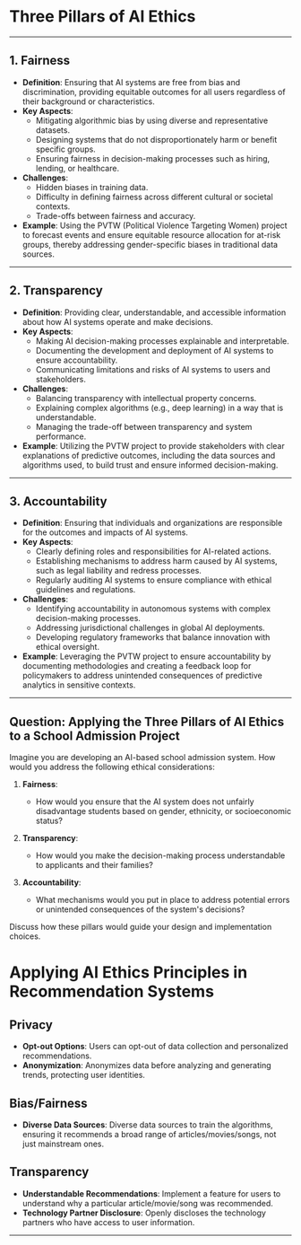 # Three Pillars of AI Ethics

---

## 1. **Fairness**
- **Definition**: Ensuring that AI systems are free from bias and discrimination, providing equitable outcomes for all users regardless of their background or characteristics.
- **Key Aspects**:
  - Mitigating algorithmic bias by using diverse and representative datasets.
  - Designing systems that do not disproportionately harm or benefit specific groups.
  - Ensuring fairness in decision-making processes such as hiring, lending, or healthcare.
- **Challenges**:
  - Hidden biases in training data.
  - Difficulty in defining fairness across different cultural or societal contexts.
  - Trade-offs between fairness and accuracy.
- **Example**: Using the PVTW (Political Violence Targeting Women) project to forecast events and ensure equitable resource allocation for at-risk groups, thereby addressing gender-specific biases in traditional data sources.

---

## 2. **Transparency**
- **Definition**: Providing clear, understandable, and accessible information about how AI systems operate and make decisions.
- **Key Aspects**:
  - Making AI decision-making processes explainable and interpretable.
  - Documenting the development and deployment of AI systems to ensure accountability.
  - Communicating limitations and risks of AI systems to users and stakeholders.
- **Challenges**:
  - Balancing transparency with intellectual property concerns.
  - Explaining complex algorithms (e.g., deep learning) in a way that is understandable.
  - Managing the trade-off between transparency and system performance.
- **Example**: Utilizing the PVTW project to provide stakeholders with clear explanations of predictive outcomes, including the data sources and algorithms used, to build trust and ensure informed decision-making.

---

## 3. **Accountability**
- **Definition**: Ensuring that individuals and organizations are responsible for the outcomes and impacts of AI systems.
- **Key Aspects**:
  - Clearly defining roles and responsibilities for AI-related actions.
  - Establishing mechanisms to address harm caused by AI systems, such as legal liability and redress processes.
  - Regularly auditing AI systems to ensure compliance with ethical guidelines and regulations.
- **Challenges**:
  - Identifying accountability in autonomous systems with complex decision-making processes.
  - Addressing jurisdictional challenges in global AI deployments.
  - Developing regulatory frameworks that balance innovation with ethical oversight.
- **Example**: Leveraging the PVTW project to ensure accountability by documenting methodologies and creating a feedback loop for policymakers to address unintended consequences of predictive analytics in sensitive contexts.

---
## Question: Applying the Three Pillars of AI Ethics to a School Admission Project
Imagine you are developing an AI-based school admission system. How would you address the following ethical considerations:

1. **Fairness**:
   - How would you ensure that the AI system does not unfairly disadvantage students based on gender, ethnicity, or socioeconomic status?

2. **Transparency**:
   - How would you make the decision-making process understandable to applicants and their families?

3. **Accountability**:
   - What mechanisms would you put in place to address potential errors or unintended consequences of the system's decisions?

Discuss how these pillars would guide your design and implementation choices.

# Applying AI Ethics Principles in Recommendation Systems

## Privacy
- **Opt-out Options**: Users can opt-out of data collection and personalized recommendations.
- **Anonymization**: Anonymizes data before analyzing and generating trends, protecting user identities.

## Bias/Fairness
- **Diverse Data Sources**: Diverse data sources to train the algorithms, ensuring it recommends a broad range of articles/movies/songs, not just mainstream ones.

## Transparency
- **Understandable Recommendations**: Implement a feature for users to understand why a particular article/movie/song was recommended.
- **Technology Partner Disclosure**: Openly discloses the technology partners who have access to user information.
---